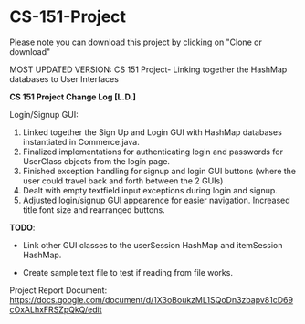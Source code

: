 # CS-151-Project

Please note you can download this project by clicking on "Clone or download"

MOST UPDATED VERSION: CS 151 Project- Linking together the HashMap databases to User Interfaces


**CS 151 Project Change Log [L.D.]**

Login/Signup GUI:
1. Linked together the Sign Up and Login GUI with HashMap databases instantiated in Commerce.java. 
2. Finalized implementations for authenticating login and passwords for UserClass objects from the login page.
3. Finished exception handling for signup and login GUI buttons (where the user could travel back and forth between the 2 GUIs)
4. Dealt with empty textfield input exceptions during login and signup. 
5. 	Adjusted login/signup GUI appearence for easier navigation. Increased title font size and rearranged buttons.


**TODO**:

- Link other GUI classes to the userSession HashMap and itemSession HashMap.

- Create sample text file to test if reading from file works. 


Project Report Document: https://docs.google.com/document/d/1X3oBoukzML1SQoDn3zbapv81cD69cOxALhxFRSZpQkQ/edit
